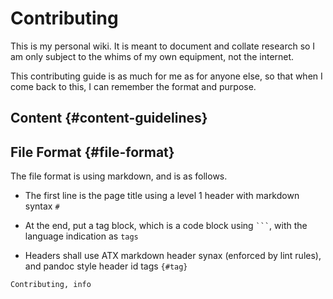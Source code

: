 # Contributing

This is my personal wiki. It is meant to document and collate research so I am
only subject to the whims of my own equipment, not the internet.

This contributing guide is as much for me as for anyone else, so that when I
come back to this, I can remember the format and purpose.

## Content {#content-guidelines}

## File Format {#file-format}

The file format is using markdown, and is as follows.

-	The first line is the page title using a level 1 header with markdown syntax `#`

-	At the end, put a tag block, which is a code block using ```` ``` ````, with
	the language indication as `tags`

-	Headers shall use ATX markdown header synax (enforced by lint rules), and
	pandoc style header id tags `{#tag}`

```tags
Contributing, info
```
